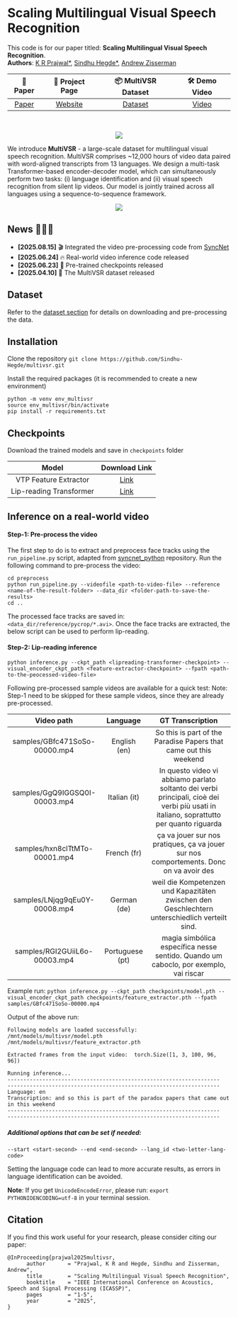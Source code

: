 
# Scaling Multilingual Visual Speech Recognition

This code is for our paper titled: **Scaling Multilingual Visual Speech Recognition**.<br />
**Authors**: [K R Prajwal*](https://www.robots.ox.ac.uk/~prajwal/), [Sindhu Hegde*](https://sindhu-hegde.github.io), [Andrew Zisserman](https://scholar.google.com/citations?hl=en&user=UZ5wscMAAAAJ) 

|   📝 Paper   |   📑 Project Page    |  📦 MultiVSR Dataset | 🛠 Demo Video  | 
|:-----------:|:-------------------:|:------------------:|:------------------:|
| [Paper](https://ieeexplore.ieee.org/document/10890395) | [Website](https://www.robots.ox.ac.uk/~vgg/research/multivsr/) | [Dataset](https://huggingface.co/datasets/sindhuhegde/multivsr) | [Video](https://www.youtube.com/watch?v=-vNss3I1q3M) | 
<br />

<p align="center">
    <img src="dataset/dataset_teaser.gif"/>
</p>

We introduce **MultiVSR** - a large-scale dataset for multilingual visual speech recognition. MultiVSR comprises ~12,000 hours of video data paired with word-aligned transcripts from 13 languages. We design a multi-task Transformer-based encoder-decoder model, which can simultaneously perform two tasks: (i) language identification and (ii) visual speech recognition from silent lip videos. Our model is jointly trained across all languages using a sequence-to-sequence framework.

<p align="center">
    <img src="https://www.robots.ox.ac.uk/~vgg/research/multivsr/assets/videos/architecture.gif"/>
</p>

## News 🚀🚀🚀

- **[2025.08.15]**  🎬 Integrated the video pre-processing code from [SyncNet](https://github.com/joonson/syncnet_python)
- **[2025.06.24]** 🔥 Real-world video inference code released
- **[2025.06.23]** 🧬 Pre-trained checkpoints released
- **[2025.04.10]** 🎥 The MultiVSR dataset released


## Dataset

Refer to the [dataset section](https://github.com/Sindhu-Hegde/multivsr/tree/master/dataset) for details on downloading and pre-processing the data.

## Installation

Clone the repository
`git clone https://github.com/Sindhu-Hegde/multivsr.git`

Install the required packages (it is recommended to create a new environment)
```
python -m venv env_multivsr
source env_multivsr/bin/activate
pip install -r requirements.txt
```


## Checkpoints

Download the trained models and save in `checkpoints` folder

|Model|Download Link|
|:--:|:--:|
| VTP Feature Extractor | [Link](https://www.robots.ox.ac.uk/~vgg/research/vtp-for-lip-reading/checkpoints/extended_train_data/feature_extractor.pth)  |
| Lip-reading Transformer | [Link](https://www.robots.ox.ac.uk/~vgg/research/multivsr/model.pth) |


## Inference on a real-world video

#### Step-1: Pre-process the video

The first step to do is to extract and preprocess face tracks using the `run_pipeline.py` script, adapted from [syncnet_python](https://github.com/joonson/syncnet_python) repository. Run the following command to pre-process the video:

```
cd preprocess
python run_pipeline.py --videofile <path-to-video-file> --reference <name-of-the-result-folder> --data_dir <folder-path-to-save-the-results>
cd ..
```

The processed face tracks are saved in: `<data_dir/reference/pycrop/*.avi>`. Once the face tracks are extracted, the below script can be used to perform lip-reading. 

#### Step-2: Lip-reading inference

`python inference.py --ckpt_path <lipreading-transformer-checkpoint> --visual_encoder_ckpt_path <feature-extractor-checkpoint> --fpath <path-to-the-peocessed-video-file>`

Following pre-processed sample videos are available for a quick test: 
Note: Step-1 need to be skipped for these sample videos, since they are already pre-processed.
  
| Video path | Language | GT Transcription  |
|:--:|:--:|:--:|
| samples/GBfc471SoSo-00000.mp4 | English (en) | So this is part of the Paradise Papers that came out this weekend  |
| samples/GgQ9IGGSQ0I-00003.mp4 | Italian (it) | In questo video vi abbiamo parlato soltanto dei verbi principali, cioè dei verbi più usati in italiano, soprattutto per quanto riguarda |
| samples/hxn8clTtMTo-00001.mp4 | French (fr) | ça va jouer sur nos pratiques, ça va jouer sur nos comportements. Donc on va avoir des |
| samples/LNjqg9qEu0Y-00008.mp4 | German (de) | weil die Kompetenzen und Kapazitäten zwischen den Geschlechtern unterschiedlich verteilt sind. |
| samples/RGI2GUiiL6o-00003.mp4 | Portuguese (pt) | magia simbólica específica nesse sentido. Quando um caboclo, por exemplo, vai riscar |

Example run:
`python inference.py --ckpt_path checkpoints/model.pth --visual_encoder_ckpt_path checkpoints/feature_extractor.pth --fpath samples/GBfc471SoSo-00000.mp4`

Output of the above run:
```
Following models are loaded successfully:
/mnt/models/multivsr/model.pth
/mnt/models/multivsr/feature_extractor.pth

Extracted frames from the input video:  torch.Size([1, 3, 100, 96, 96])

Running inference...
-------------------------------------------------------------------
-------------------------------------------------------------------
Language: en
Transcription: and so this is part of the paradox papers that came out in this weekend
-------------------------------------------------------------------
-------------------------------------------------------------------
```

##### Additional options that can be set if needed:
`--start <start-second> --end <end-second> --lang_id <two-letter-lang-code>`

Setting the language code can lead to more accurate results, as errors in language identification can be avoided. 

**Note**: If you get `UnicodeEncodeError`, please run: `export PYTHONIOENCODING=utf-8` in your terminal session.




## Citation

If you find this work useful for your research, please consider citing our paper:

```
@InProceeding{prajwal2025multivsr,
      author       = "Prajwal, K R and Hegde, Sindhu and Zisserman, Andrew",
      title        = "Scaling Multilingual Visual Speech Recognition",
      booktitle    = "IEEE International Conference on Acoustics, Speech and Signal Processing (ICASSP)", 
      pages        = "1-5",
      year         = "2025",
}
```
